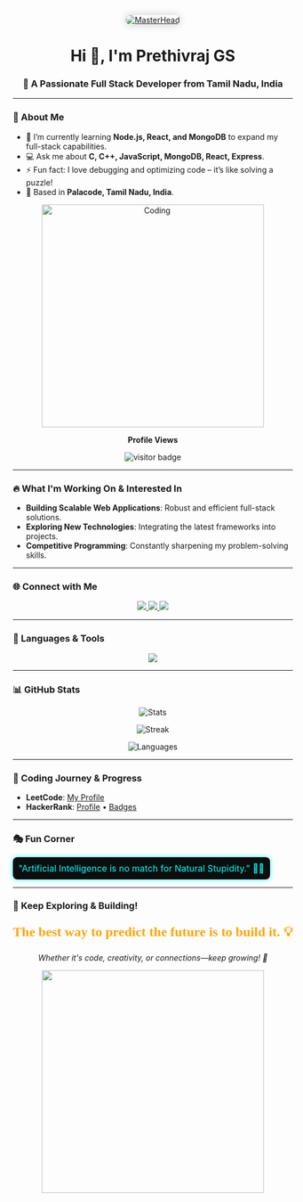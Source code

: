 <!-- Master Head Image -->
<p align="center">
  <a href="https://github.com/PrethivrajGS">
    <img src="[https://i.imgur.com/V7EKIeBr.jpg](https://i.imgur.com/9ZVZ1Fh.jpg
)" alt="MasterHead" style="border-radius: 10px; box-shadow: 0px 0px 15px rgba(0,0,0,0.2);" />
  </a>
</p>

<h1 align="center">Hi 👋, I'm Prethivraj GS</h1>
<h3 align="center">🚀 A Passionate Full Stack Developer from Tamil Nadu, India</h3>

---

### 🌱 About Me  
- 🌱 I’m currently learning **Node.js, React, and MongoDB** to expand my full-stack capabilities.  
- 💻 Ask me about **C, C++, JavaScript, MongoDB, React, Express**.  
- ⚡ Fun fact: I love debugging and optimizing code – it’s like solving a puzzle!  
- 📍 Based in **Palacode, Tamil Nadu, India**.  

<p align="center">
  <img alt="Coding" width="400" src="https://camo.githubusercontent.com/4d9f5ecceb711eec6e2018f38a5677dc657c9738d4a65ba3b928c41c0a45b439/68747470733a2f2f6d69726f2e6d656469756d2e636f6d2f6d61782f313336302f302a37513379765349765f7430696f4a2d5a2e676966">
</p>

<p align="center"><b>Profile Views</b></p>
<p align="center"><img src="https://profile-counter.glitch.me/PrethivrajGS/count.svg" alt="visitor badge"/></p>

---

### 🔥 What I'm Working On & Interested In
- **Building Scalable Web Applications**: Robust and efficient full-stack solutions.  
- **Exploring New Technologies**: Integrating the latest frameworks into projects.  
- **Competitive Programming**: Constantly sharpening my problem-solving skills.  

---

### 🌐 Connect with Me  
<p align="center">
  <a href="https://www.linkedin.com/in/prethivraj-gs-b42358307/" target="_blank">
    <img src="https://img.shields.io/badge/-LinkedIn-0077B5?style=for-the-badge&logo=linkedin&logoColor=white"/>
  </a>
  <a href="mailto:prithivi2303@gmail.com" target="_blank">
    <img src="https://img.shields.io/badge/Gmail-D14836?style=for-the-badge&logo=gmail&logoColor=white"/>
  </a>
  <a href="https://github.com/PrethivrajGS" target="_blank">
    <img src="https://img.shields.io/badge/GitHub-181717?style=for-the-badge&logo=github&logoColor=white"/>
  </a>
</p>

---

### 🎨 Languages & Tools
<p align="center">
  <img src="https://skillicons.dev/icons?i=c,cpp,python,js,html,css,react,nodejs,mongodb,vscode,github,git,postman&theme=dark" />
</p>

---

### 📊 GitHub Stats  
<p align="center">
  <img src="https://github-readme-stats.vercel.app/api?username=PrethivrajGS&show_icons=true&theme=radical" alt="Stats"/>
</p>
<p align="center">
  <img src="https://github-readme-streak-stats.herokuapp.com/?user=PrethivrajGS&theme=radical" alt="Streak"/>
</p>
<p align="center">
  <img src="https://github-readme-stats.vercel.app/api/top-langs/?username=PrethivrajGS&layout=compact&theme=radical" alt="Languages"/>
</p>

---

### 🎯 Coding Journey & Progress  
- **LeetCode**: [My Profile](https://leetcode.com/u/6QWLrIZgOg/)  
- **HackerRank**: [Profile](https://www.hackerrank.com/profile/prithivi2303) • [Badges](https://www.hackerrank.com/profile/prithivi2303)  

---

### 🎭 Fun Corner  
<p align="center">
  <div style="padding: 10px; background: #0d0d0d; color: #00FFFF; font-size: 16px; border-radius: 8px; display: inline-block; box-shadow: 0px 0px 10px rgba(0,255,255,0.8);">
    "Artificial Intelligence is no match for Natural Stupidity." 🤖😂
  </div>
</p>

---

### 🚀 Keep Exploring & Building!
<p align="center" style="font-family: cursive; font-size: 24px; color: #FFA500;">
  <strong>The best way to predict the future is to build it. 💡</strong>
</p>
<p align="center"><em>Whether it's code, creativity, or connections—keep growing! 🚀</em></p>

<p align="center">
  <img src="https://media.giphy.com/media/ZVik7pBtu9dNS/giphy.gif" width="400px" />
</p>
